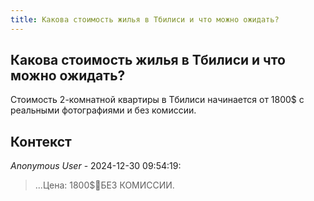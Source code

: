 ```yaml
---
title: Какова стоимость жилья в Тбилиси и что можно ожидать?
---
```


## Какова стоимость жилья в Тбилиси и что можно ожидать?

Стоимость 2-комнатной квартиры в Тбилиси начинается от 1800$ с реальными фотографиями и без комиссии.

## Контекст

_Anonymous User_ - 2024-12-30 09:54:19:

> ...Цена: 1800$🤝БЕЗ КОМИССИИ.

